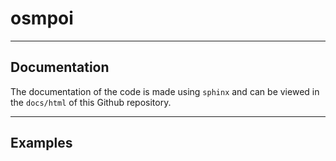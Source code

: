 # osmpoi

---
## Documentation
The documentation of the code is made using ```sphinx``` and can be viewed in the ```docs/html``` 
of this Github repository.

---
## Examples

